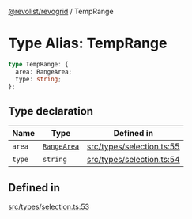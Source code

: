 [@revolist/revogrid](README.md) / TempRange

# Type Alias: TempRange

```ts
type TempRange: {
  area: RangeArea;
  type: string;
};
```

## Type declaration

| Name | Type | Defined in |
| ------ | ------ | ------ |
| `area` | [`RangeArea`](TypeAlias.RangeArea.md) | [src/types/selection.ts:55](https://github.com/revolist/revogrid/blob/e3c4d102f429c82d34023490b300d210ef8d9573/src/types/selection.ts#L55) |
| `type` | `string` | [src/types/selection.ts:54](https://github.com/revolist/revogrid/blob/e3c4d102f429c82d34023490b300d210ef8d9573/src/types/selection.ts#L54) |

## Defined in

[src/types/selection.ts:53](https://github.com/revolist/revogrid/blob/e3c4d102f429c82d34023490b300d210ef8d9573/src/types/selection.ts#L53)
